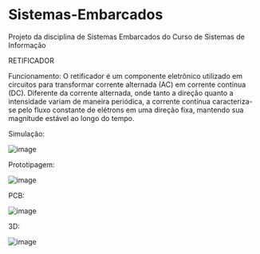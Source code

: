 # Sistemas-Embarcados
Projeto da disciplina de Sistemas Embarcados do Curso de Sistemas de Informação

RETIFICADOR 

Funcionamento:
O retificador é um componente eletrônico utilizado em circuitos para transformar corrente alternada (AC) em corrente contínua (DC). Diferente da corrente alternada, onde tanto a direção quanto a intensidade variam de maneira periódica, a corrente contínua caracteriza-se pelo fluxo constante de elétrons em uma direção fixa, mantendo sua magnitude estável ao longo do tempo.

Simulação:

![image](https://github.com/fdalvesco/Sistemas-Embarcados/assets/101358513/d8d60762-b891-46af-a289-17bbc20a1353)


Prototipagem:

![image](https://github.com/fdalvesco/Sistemas-Embarcados/assets/101358513/25c3fb68-d461-4b0b-aa07-bfafab472c86)


PCB:

![image](https://github.com/fdalvesco/Sistemas-Embarcados/assets/101358513/f0ba9743-4267-427b-aa47-6b77c449a619)


3D:

![image](https://github.com/fdalvesco/Sistemas-Embarcados/assets/101358513/7e53b885-0294-428a-b0f0-3019e616b198)
